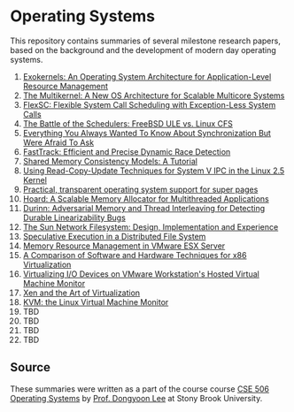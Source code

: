 # Operating Systems

This repository contains summaries of several milestone research papers, based on the background and the development of modern day operating systems.

1. [Exokernels: An Operating System Architecture for Application-Level Resource Management](https://github.com/parthskansara/Operating-Systems/blob/main/1.%20Exokernel/Summary.md)
2. [The Multikernel: A New OS Architecture for Scalable Multicore Systems](https://github.com/parthskansara/Operating-Systems/blob/main/2.%20Multikernel/Summary.md)
3. [FlexSC: Flexible System Call Scheduling with Exception-Less System Calls](https://github.com/parthskansara/Operating-Systems/blob/main/3.%20FlexSC/Parth%20Kansara%20-%20115135130.pdf)
4. [The Battle of the Schedulers: FreeBSD ULE vs. Linux CFS](https://github.com/parthskansara/Operating-Systems/blob/main/4.%20Battle%20of%20the%20Schedulers/Parth%20Kansara%20-%20115135130.pdf)
5. [Everything You Always Wanted To Know About Synchronization But Were Afraid To Ask](https://github.com/parthskansara/Operating-Systems/blob/main/5.%20Synchronization/Parth%20Kansara%20-%20115135130.pdf)
6. [FastTrack: Efficient and Precise Dynamic Race Detection](https://github.com/parthskansara/Operating-Systems/blob/main/6.%20FastTrack/Parth%20Kansara%20-%20115135130.pdf)
7. [Shared Memory Consistency Models: A Tutorial](https://github.com/parthskansara/Operating-Systems/blob/main/7.%20Shared%20Memory%20Consistency%20Models/Shared%20Memory%20Consistency.pdf)
8. [Using Read-Copy-Update Techniques for System V IPC in the Linux 2.5 Kernel](https://github.com/parthskansara/Operating-Systems/blob/main/8.%20Using%20Read-copy-update/Parth%20Kansara%20-%20115135130.pdf)
9. [Practical, transparent operating system support for super pages](https://github.com/parthskansara/Operating-Systems/blob/main/9.%20Transparent%20OS/Parth%20Kansara%20-%20115135130.pdf)
10. [Hoard: A Scalable Memory Allocator for Multithreaded Applications](https://github.com/parthskansara/Operating-Systems/blob/main/10.%20Hoard%20Memory%20Allocator/Parth%20Kansara-115135130.pdf)
11. [Durinn: Adversarial Memory and Thread Interleaving for Detecting Durable Linearizability Bugs](https://github.com/parthskansara/Operating-Systems/blob/main/11.%20Durinn/Parth%20Kansara%20-%20115135130.pdf)
12. [The Sun Network Filesystem: Design, Implementation and Experience](https://github.com/parthskansara/Operating-Systems/blob/main/12.%20Sun%20NFS/Parth%20Kansara%20-%20115135130.pdfSystems/blob/main/3.%20FlexSC/Parth%20Kansara%20-%20115135130.pdf)
13. [Speculative Execution in a Distributed File System](https://github.com/parthskansara/Operating-Systems/blob/main/13.%20Speculation/Parth%20Kansara%20-%20115135130.pdf)
14. [Memory Resource Management in VMware ESX Server](https://github.com/parthskansara/Operating-Systems/blob/main/14.%20Memory%20Resource%20Management%20in%20VMware%20ESX%20Server/Parth%20Kansara%20-%20115135130.pdf)
15. [A Comparison of Software and Hardware Techniques for x86 Virtualization](https://github.com/parthskansara/Operating-Systems/blob/main/15.%20Software%20vs.%20Hardware%20x86%20Virtualization/Parth%20Kansara%20-%20115135130.pdf)
16. [Virtualizing I/O Devices on VMware Workstation's Hosted Virtual Machine Monitor](https://github.com/parthskansara/Operating-Systems/blob/main/16.%20Virtualizing%20IO%20Devices%20on%20VMware%20Workstation%E2%80%99s%20Hosted%20Virtual%20Machine%20Monitor/Parth%20Kansara%20-%20115135130.pdf)
17. [Xen and the Art of Virtualization]()
18. [KVM: the Linux Virtual Machine Monitor]()
19. TBD
20. TBD
21. TBD
22. TBD

## Source
These summaries were written as a part of the course course [CSE 506 Operating Systems](https://www3.cs.stonybrook.edu/~dongyoon/cse506-s23/) by [Prof. Dongyoon Lee](https://www3.cs.stonybrook.edu/~dongyoon/) at Stony Brook University.

